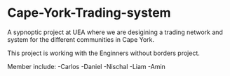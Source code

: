 # Cape-York-Trading-system
A sypnoptic project at UEA where we are desigining a trading network and system for the different communities in Cape York.

This project is working with the Enginners without borders project.

Member include:
-Carlos
-Daniel
-Nischal
-Liam
-Amin

